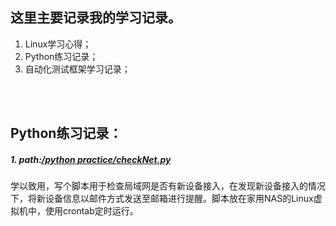 ## 这里主要记录我的学习记录。
1. Linux学习心得；
2. Python练习记录；
3. 自动化测试框架学习记录；

</br>
</br>

## Python练习记录：

##### 1. path:[/python practice/checkNet.py](https://github.com/fragsun/fragsun.github.io/blob/master/python%20practice/checkNet.py)
学以致用，写个脚本用于检查局域网是否有新设备接入，在发现新设备接入的情况下，将新设备信息以邮件方式发送至邮箱进行提醒。脚本放在家用NAS的Linux虚拟机中，使用crontab定时运行。

